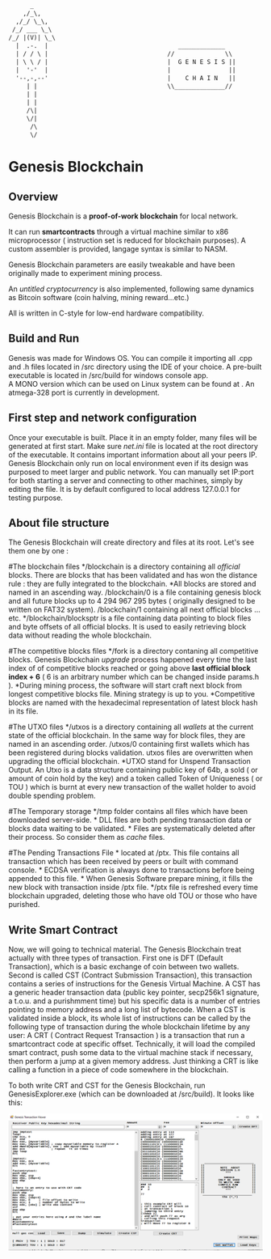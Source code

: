 

          _
        ,/_\,
      ,/_/ \_\,
     /_/ ___ \_\
    /_/ |(V)| \_\
      |  .-.  |                                    _____________
      | / / \ |                                 //              \\
      | \ \ / |                                 |  G E N E S I S ||
      |  '-'  |                                 |                ||
      '--,-,--'                                 |    C H A I N   ||
         | |                                    \\______________//
         | |
         | |
         /\|
         \/|
          /\
          \/



# Genesis Blockchain

## Overview

Genesis Blockchain is a **proof-of-work blockchain** for local network. 

It can run **smartcontracts** through a virtual machine similar to x86 microprocessor ( instruction set is reduced for blockchain
purposes). 
A custom assembler is provided, langage syntax is similar to NASM.

Genesis Blockchain parameters are easily tweakable and have been originally made to experiment mining process.

An _untitled cryptocurrency_ is also implemented, following same dynamics as Bitcoin software (coin halving, mining reward...etc.)

All is written in C-style for low-end hardware compatibility. 

## Build and Run

Genesis was made for Windows OS. You can compile it importing all .cpp and .h files located in /src directory using the IDE of your choice.
A pre-built executable is located in /src/build for windows console app.  
A MONO version which can be used on Linux system can be found at . 
An atmega-328 port is currently in development. 

## First step and network configuration

Once your executable is built. Place it in an empty folder, many files will be generated at first start. 
Make sure _net.ini_ file is located at the root directory of the executable. It contains important information about
all your peers IP. Genesis Blockchain only run on local environment even if its design was purposed
to meet larger and public network. You can manually set IP:port for both starting a server and connecting to other
machines, simply by editing the file. It is by default configured to local address 127.0.0.1 for testing purpose.

## About file structure 

The Genesis Blockchain will create directory and files at its root. Let's see them one by one : 

#The blockchain files 
          */blockchain is a directory containing all _official_ blocks. There are blocks that has been validated and has won the distance rule : 
          they are fully integrated to the blockchain. 
          *All blocks are stored and named in an ascending way. /blockchain/0 is a file containing genesis block and all future blocks up to 
          4 294 967 295  bytes ( originally designed to be written on FAT32 system). /blockchain/1 containing all next official blocks ... etc. 
          */blockchain/blocksptr is a file containing data pointing to block files and byte offsets of all official blocks. It is used to easily
          retrieving block data without reading the whole blockchain.  

#The competitive blocks files 
          */fork is a directory contaning all competitive blocks. Genesis Blockchain _upgrade_ process happened every time the last index of 
          of competitive blocks reached or going above **last official block index + 6** ( 6 is an arbitrary number which can be changed inside
          params.h ).
          *During mining process, the software will start craft next block from longest competitive blocks file. Mining strategy is up to you. 
          *Competitive blocks are named with the hexadecimal representation of latest block hash in its file. 
          
#The UTXO files 
          */utxos is a directory containing all _wallets_ at the current state of the official blockchain. In the same way for block files, they are named
          in an ascending order. /utxos/0 containing first wallets which has been registered during blocks validation. 
          utxos files are overwritten when upgrading the official blockchain. 
          *UTXO stand for Unspend Transaction Output. An Utxo is a data structure
          containing public key of 64b, a sold ( or amount of coin hold by the key) and a token called Token of Uniqueness ( or TOU ) which is burnt
          at every new transaction of the wallet holder to avoid double spending problem. 
          
 #The Temporary storage
          */tmp folder contains all files which have been downloaded server-side. 
          * DLL files are both pending transaction data or blocks data waiting to be validated. 
          * Files are systematically deleted after their process. So consider them as _cache_ files. 
          
 #The Pending Transactions File
          * located at /ptx. This file contains all transaction which has been received by peers or built with command console.
          * ECDSA verification is always done to transactions before being appended to this file. 
          * When Genesis Software prepare mining, it fills the new block with transaction inside /ptx file. 
          */ptx file is refreshed every time blockchain upgraded, deleting those who have old TOU or those who have purished. 
          

## Write Smart Contract

Now, we will going to technical material. 
The Genesis Blockchain treat actually with three types of transaction. 
First one is DFT (Default Transaction), which is a basic exchange of coin between two wallets. 
Second is called CST (Contract Submission Transaction), this transaction contains a series of instructions for the Genesis Virtual Machine. 
A CST has a generic header transaction data (public key pointer, secp256k1 signature, a t.o.u. and a purishmment time) but his specific data is a number of entries pointing to memory address and a long list of bytecode. When a CST is validated inside a block, its whole list of instructions can be called by the following type of transaction during the whole blockchain lifetime by any user:
A CRT ( Contract Request Transaction ) is a transaction that run a smartcontract code at specific offset. Technically, it will load the compiled smart contract, push some data to the virtual machine stack if necessary, then perform a jump at a given memory address. Just thinking a CRT is like calling a function in a piece of code somewhere in the blockchain.  

To both write CRT and CST for the Genesis Blockchain, run GenesisExplorer.exe (which can be downloaded at /src/build). It looks like this:  

![alt text](https://github.com/gggraph/genesis/blob/main/TRANSACTION%20VIEWER%20B.png)
